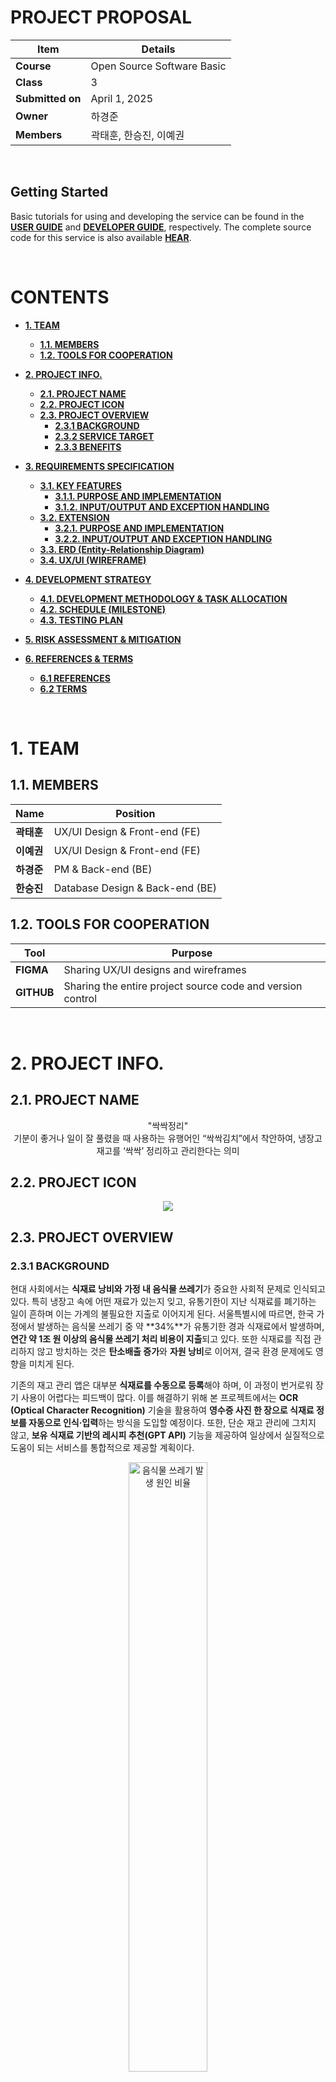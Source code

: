 # **PROJECT PROPOSAL**

| Item          | Details                                                                 |
|---------------|-------------------------------------------------------------------------|
| **Course**        | Open Source Software Basic                          |
| **Class**        | 3 |
| **Submitted on**  | April 1, 2025                                                           |
| **Owner**         | 하경준 |
| **Members**       | 곽태훈, 한승진, 이예권 |

<br>

## **Getting Started**
Basic tutorials for using and developing the service can be found in the [**USER GUIDE**](user-guide.md) and [**DEVELOPER GUIDE**](developer-guide.md), respectively. 
The complete source code for this service is also available [**HEAR**](./source-code). <br>

<br>

# **CONTENTS**

* [**1. TEAM**](#1-team)  <br>
  * [**1.1. MEMBERS**](#11-members)  <br>
  * [**1.2. TOOLS FOR COOPERATION**](#12-tools-for-cooperation)  <br>

* [**2. PROJECT INFO.**](#2-project-info)  <br>
  * [**2.1. PROJECT NAME**](#21-project-name)  <br>
  * [**2.2. PROJECT ICON**](#22-project-icon)  <br>
  * [**2.3. PROJECT OVERVIEW**](#23-project-overview)  <br>
    * [**2.3.1 BACKGROUND**](#231-background)  <br>
    * [**2.3.2 SERVICE TARGET**](#232-service-target)  <br>
    * [**2.3.3 BENEFITS**](#233-benefits)  <br>

* [**3. REQUIREMENTS SPECIFICATION**](#3-requirements-specification)  <br>
  * [**3.1. KEY FEATURES**](#31-key-features)  <br>
    * [**3.1.1. PURPOSE AND IMPLEMENTATION**](#311-purpose-and-implementation)  <br>
    * [**3.1.2. INPUT/OUTPUT AND EXCEPTION HANDLING**](#312-inputoutput-and-exception-handling)  <br>
  * [**3.2. EXTENSION**](#32-extension)  <br>
    * [**3.2.1. PURPOSE AND IMPLEMENTATION**](#321-purpose-and-implementation)  <br>
    * [**3.2.2. INPUT/OUTPUT AND EXCEPTION HANDLING**](#322-inputoutput-and-exception-handling)  <br>
  * [**3.3. ERD (Entity-Relationship Diagram)**](#33-erd-entity-relationship-diagram)  <br>
  * [**3.4. UX/UI (WIREFRAME)**](#34-uxui-wireframe)  <br>

* [**4. DEVELOPMENT STRATEGY**](#4-development-strategy)  <br>
  * [**4.1. DEVELOPMENT METHODOLOGY & TASK ALLOCATION**](#41-development-methodology--task-allocation)  <br>
  * [**4.2. SCHEDULE (MILESTONE)**](#42-schedule-milestone)  <br>
  * [**4.3. TESTING PLAN**](#43-testing-plan)  <br>

* [**5. RISK ASSESSMENT & MITIGATION**](#5-risk-assessment--mitigation)  <br>

* [**6. REFERENCES & TERMS**](#6-references--terms)  <br>
  * [**6.1 REFERENCES**](#61-references)  <br>
  * [**6.2 TERMS**](#62-terms)  <br>

<br>

# **1. TEAM**

## **1.1. MEMBERS**

| **Name**   | **Position**                           |
|------------|----------------------------------------|
| **곽태훈**     | UX/UI Design & Front-end (FE)         |
| **이예권**     | UX/UI Design & Front-end (FE)         |
| **하경준**     | PM & Back-end (BE)                    |
| **한승진**     | Database Design & Back-end (BE)       |

## **1.2. TOOLS FOR COOPERATION**

| **Tool**   | **Purpose**                                                  |
|------------|---------------------------------------------------------------|
| **FIGMA**     | Sharing UX/UI designs and wireframes                          |
| **GITHUB**    | Sharing the entire project source code and version control    |

<br>

# **2. PROJECT INFO.**

## **2.1. PROJECT NAME**

<p align="center">
  "싹싹정리" <br> 
기분이 좋거나 일이 잘 풀렸을 때 사용하는 유행어인 “싹싹김치”에서 착안하여, 냉장고 재고를 ‘싹싹’ 정리하고 관리한다는 의미
</p>

## **2.2. PROJECT ICON**

<p align="center">
  <img src="media/image1.png">
</p>

## **2.3. PROJECT OVERVIEW**

### **2.3.1 BACKGROUND**

현대 사회에서는 **식재료 낭비와 가정 내 음식물 쓰레기**가 중요한 사회적 문제로 인식되고 있다. 특히 냉장고 속에 어떤 재료가 있는지 잊고, 유통기한이 지난 식재료를 폐기하는 일이 흔하며 이는 가계의 불필요한 지출로 이어지게 된다. 서울특별시에 따르면, 한국 가정에서 발생하는 음식물 쓰레기 중 약 **34%**가 유통기한 경과 식재료에서 발생하며, **연간 약 1조 원 이상의 음식물 쓰레기 처리 비용이 지출**되고 있다. 또한 식재료를 직접 관리하지 않고 방치하는 것은 **탄소배출 증가**와 **자원 낭비**로 이어져, 결국 환경 문제에도 영향을 미치게 된다.

기존의 재고 관리 앱은 대부분 **식재료를 수동으로 등록**해야 하며, 이 과정이 번거로워 장기 사용이 어렵다는 피드백이 많다. 이를 해결하기 위해 본 프로젝트에서는 **OCR (Optical Character Recognition)** 기술을 활용하여 **영수증 사진 한 장으로 식재료 정보를 자동으로 인식·입력**하는 방식을 도입할 예정이다. 또한, 단순 재고 관리에 그치지 않고, **보유 식재료 기반의 레시피 추천(GPT API)** 기능을 제공하여 일상에서 실질적으로 도움이 되는 서비스를 통합적으로 제공할 계획이다.

<p align="center">
  <img src="media/image2.png" alt="음식물 쓰레기 발생 원인 비율" width="50%"><br>
  <em>Figure 1: 음식물 쓰레기 발생 원인 비율, 서울특별시</em>
</p>

<p align="center">
  <img src="media/image3.png" alt="음식물 쓰레기 발생량과 처리 비용 추이" width="500"><br>
  <em>Figure 2: 음식물 쓰레기 발생량과 처리 비용 추이 (2018–2023), 환경부·통계청 자료</em>
</p>

### 2.3.2 SERVICE TARGET

**A) 1인 가구 및 자취생**
- 냉장고를 효율적으로 사용하는 데 어려움을 겪으며, 유통기한 경과로 식재료를 자주 버리는 경향이 있다.
- 또한 요리를 자주 하지 않아 냉장고 속 식재료 활용률이 낮은 편이다.

**B) 맞벌이 부부 및 바쁜 직장인**
- 장을 봐도 어떤 재료가 남아 있는지 기억하기 어렵고, 냉장고 속 재료를 중복 구매하는 경우가 많다.
- 식재료를 효율적으로 사용하고 싶은 욕구는 있지만, 이를 위한 시간과 관리 역량이 부족하다.

**C) 평소 집에서 요리하는 것을 즐기는 사람**
- “지금 내 냉장고에 있는 재료로 무엇을 만들 수 있을까?”라는 고민이 많다.

<br>

### 2.3.3 BENEFITS
**A) 식재료 관리 편의성 증가**
- OCR 기반 자동 입력 기능을 통해, 사용자는 더 이상 냉장고 재고를 하나부터 열까지 모두 수동으로 입력할 필요가 없다.
- 잘못된 OCR 추출 결과도 사용자가 직접 수정할 수 있도록 UI를 제공한다. 

**B) 식재료 낭비 방지 및 환경 보호 효과**
- 단순한 재고 기록 기능을 넘어, 실질적인 식재료 소비 유도
- 사용자가 보유 중인 재고를 기반으로 AI 레시피 추천 기능(GPT API)을 제공하여, 불필요한 폐기를 줄이고 식재료를 낭비 없이 효율적으로 활용하도록 돕는다.

<br>

# **3. REQUIREMENTS SPECIFICATION**

## 3.1. KEY FEATURES

### 3.1.1. PURPOSE AND IMPLEMENTATION

| **주 기능**           | **목적**                                    | **구현**                                                                                      |
|------------------------|---------------------------------------------|-----------------------------------------------------------------------------------------------|
| **영수증 이미지 업로드**    | 오프라인 구매 물품 정보 추출                 | 실시간 영수증 촬영, 저장된 이미지 업로드                                                      |
| **OCR API**               | 영수증 이미지로부터 구매 물품, 수량, 날짜 추출 | 오픈소스 API 활용, 파싱 로직을 통해 '물품명', '수량', '구매일자' 정제 및 추출                 |
| **물품 등록 및 재고 관리**| OCR 결과 기반 물품 자동 입력                | 각 물품은 '물품명', '수량', '구매일자' 스키마로 RDBMS 저장, 사용자가 직접 수정 가능           |
| **재고 목록 확인**         | 보유 중인 물품 확인                          | 냉장/냉동 탭 분류, 유통기한/구매일자 순 정렬, 태그 기반 필터링 제공                          |
| **레시피 제안**            | 보유 재료 기반 레시피 추천                   | GPT API 활용, 보유 물품 기반 프롬프트 생성                                                   |
| **사용자 계정 관리**      | 사용자별 재고 정보 및 설정 관리              | 소셜 로그인(Google, Kakao) 연동                                                              |

### 3.1.2. INPUT/OUTPUT AND EXCEPTION HANDLING

| **기능**               | **입출력**                                                       | **예외 처리**                                              |
|------------------------|-------------------------------------------------------------------|-------------------------------------------------------------|
| **영수증 이미지 업로드**   | **입력:** 이미지 파일(JPEG, PNG)  <br> **출력:** OCR 처리 결과 (성공/부분 성공/실패) | 이미지 용량 초과, 포맷 오류 시 각각 메시지 출력           |
| **OCR API**               | **입력:** 이미지 파일 <br> **출력:** 텍스트 데이터(물품명, 수량, 구매일자 등)      | OCR 실패 또는 필수 정보 누락 시 수기 입력 유도             |
| **물품 등록 및 재고 관리** | **입력:** 물품명, 수량, 구매일자, 저장위치(냉장/냉동), 유통기한 <br> **출력:** DB 반영 | 필수 정보 누락 또는 재고 없음 시 안내 메시지 출력          |
| **재고 목록 확인**         | **입력:** 정렬/필터 조건 <br> **출력:** 조건에 맞는 재고 목록 리스트업             | 조건 일치 항목 없을 시 안내 메시지 출력                    |
| **레시피 제안**            | **입력:** 사용자의 보유 또는 선택한 재료 <br> **출력:** 요리 제목, 재료, 요약 레시피 | 재료 부족 시 '추천 가능한 레시피 없음' 메시지 출력         |
| **사용자 계정 관리**       | **입력:** 소셜 로그인 토큰 <br> **출력:** 로그인 성공 여부 및 세션 생성           | 이메일 중복, 비밀번호 오류 시 각각 거부 안내 메시지 출력   |


## 3.2. EXTENSION

### 3.2.1. PURPOSE AND IMPLEMENTATION

| **확장 기능**      | **목적**                                 | **구현**                                                                 |
|--------------------|------------------------------------------|--------------------------------------------------------------------------|
| **유통기한 알림**       | 유통기한이 임박한 식재료 알림 전달         | 유통기한 정보가 있는 경우, 해당 유통기한 기준 N일 전부터 푸시 알림 전송 |

### 3.2.2. INPUT/OUTPUT AND EXCEPTION HANDLING

| **확장 기능**      | **입출력**                                                  | **예외 처리**                                   |
|--------------------|-------------------------------------------------------------|--------------------------------------------------|
| **유통기한 알림**       | **입력:** DB에 저장된 식재료 유통기한 <br> **출력:** 알림 메시지 출력           | 유통기한 정보 없음/알림 거부 설정 시 알림 제외         |


## 3.3. ERD (Entity-Relationship Diagram)

서비스의 대략적인 ERD입니다. MVP 기준 가장 핵심적인 기능인 영수증 업로드, 냉장고 및 재고 관리, 사용자 계정 기반으로 우선 설계하였으며, 추후 세부 기능에 따라 확장될 예정입니다.

<p align="center">
  <img src="media/image4.png" alt="ERD" width="600">
</p>

<br>

## 3.4. UX/UI (WIREFRAME)

서비스 UX/UI에 대한 초기 와이어프레임입니다. MVP 기능을 기준으로 화면을 설계하였으며, 이후 디자인 세부 요소나 애니메이션 등은 개선될 수 있습니다.

- 로그인/회원가입  
  <p align="center"><img src="media/image5.png" width="700"></p>

- 대시보드/홈  
  <p align="center"><img src="media/image6.png" width="700"></p>

- 영수증 OCR  
  <p align="center"><img src="media/image7.png" width="700"></p>

- 재고 관리  
  <p align="center"><img src="media/image8.png" width="700"></p>

- 레시피 추천  
  <p align="center"><img src="media/image9.png" width="700"></p>

- 계정 관리  
  <p align="center"><img src="media/image10.png" width="700"></p>

<br>

# **4. DEVELOPMENT STRATEGY**

## 4.1. DEVELOPMENT METHODOLOGY & TASK ALLOCATION

| **TASK**              | **TECHNICAL LEAD** | **FRAMEWORK**           | **PURPOSE**                                  |
|-------------------|----------------|----------------------|-------------------------------------------|
| **Front-end (FE)**    | 곽태훈, 이예권 | Figma, Vue.js, Vite | UI/UX 설계 및 시각화, 빠른 유지보수 지원     |
|                   |                | Creati.ai           | 시각적 요소 보조                          |
| **Back-end (BE)**     | 한승진, 하경준 | SpringBoot, MySQL   | 데이터베이스 연동, 보안 및 소셜 로그인 기능 구현 |
| **Project Managing**  | 하경준         | -                    | 일정 및 역할 분배, 통합 관리               |
| **통합 테스트**        | 팀원 전체       | -                    | 기능 통합 후 전체 테스트 수행              |


## 4.2. SCHEDULE (MILESTONE)

| **WEEK** | **DATE**            | **WHAT TO DO**                                                        |
|------|-----------------|------------------------------------------------------------------|
| **5주차** | 25/04/01         | 기획 및 프로젝트 제안서 작성, 팀 내 역할 분담                         |
| **6주차** | 25/04/02~04/09  | ERD 및 API 설계, 로그인/회원가입, DB 구축                          |
| **7주차** | 25/04/09~04/16  | 영수증 업로드 기능, OCR API 연동, 전처리 및 예외처리 로직 설계         |
| **8주차** | 25/04/16~04/23  | 중간고사                                                         |
| **9주차** | 25/04/23~04/30  | 물품 등록 기능, 재고 확인 화면 구현, 재고 DB 완성                    |
| **10주차**| 25/04/30~05/07  | GPT 기반 레시피 추천 기능 연동 및 추천 UI 설계                     |
| **11주차**| 25/05/07~05/14  | 통합 테스트 시작, 주 기능 오류 수정 및 레이아웃 통일                  |
| **12주차**| 25/05/14~05/21  | 통합 테스트 점검 및 마무리 정리                                   |
| **13주차**| 25/05/21~05/28  | 통합 테스트 완료, 발표 자료(PPT/시연 영상) 제작                     |
| **14주차**| 25/05/28~06/04  | 최종 발표 및 시연, GitHub 정리 및 결과 보고서 정리                   |
| **15주차**| 25/06/04~06/11  | 기말고사                                                         |

## 4.3. TESTING PLAN

| **TEST**              | **PURPOSE**                                 | **WHAT**                        | **WHEN**           |
|-------------------|--------------------------------------|-----------------------------|----------------------|
| **단위 테스트 (Unit Test)**  | 각 기능 모듈의 개별 동작 확인               | 로그인, OCR, DB 등록, 재고 확인, 레시피 추천 | 개발 직후             |
| **통합 테스트 (Integration Test)** | 기능 간 연결 동작 확인                     | OCR → 등록 → 확인 → 추천       | 주 기능 개발 완료 후  |
| **사용자 테스트 (UX Test)**       | UI/UX 사용성 확인                        | 전체 UI 흐름, 주요 기능        | MVP 개발 이후        |
| **회귀 테스트 (Regression Test)** | 기능 수정/추가 이후 기존 기능 정상 작동 여부 | 전 기능                      | 통합 개발 완료 후     |
| **시연 시나리오 테스트 (Demo Scenario Test)** | 최종 발표를 위한 시나리오 테스트        | 유저 시나리오 중심           | 최종 발표 전          |

<br>

# **5. RISK ASSESSMENT & MITIGATION**

| **위험 상황**                    | **설명**                                                     | **방안**                                                                 |
|-----------------------------|----------------------------------------------------------|----------------------------------------------------------------------|
| **낮은 OCR 인식률**             | 구겨진 영수증, 인쇄 품질, 촬영 상태에 따라 인식 정확도 저하 | 사용자 수동 수정 UI 제공, 이미지 전처리 적용(흑백 변환, 회전 등)         |
| **GPT API 활용 실패**           | 프롬프트 생성 복잡도나 API 연동 문제 가능성                | 초기엔 정적 샘플 레시피 사용, GPT 연동은 MVP 완료 이후 도입                 |
| **개발 일정 지연**              | 시험 기간과 겹쳐 개발 시간 부족 가능성                    | 역할 분담 세분화, 마일스톤 기반 일정 관리, 주 2회 회의로 진행 상황 공유 및 피드백 |

<br>

# **6. REFERENCES & TERMS**

## **6.1 REFERENCES**

\[1\] 서울특별시. (n.d.). *서울시 음식물류 폐기물 발생량 및 처리현황
통계.* 서울 열린데이터광장. 

\[2\] 환경부, & 한국환경공단. (2023). *전국 폐기물 발생 및 처리 현황.*

\[3\] 오순도순. (2023, November 30). *\[OCR/AI\] 2023년 최신판 OCR 8가지
API 비교평가 테스트.* DevOcean.
https://devocean.sk.com/blog/techBoardDetail.do?ID=165524&boardType=techBlog

\[4\] OpenAI. (n.d.). *Text generation and prompting*. OpenAI Platform.
https://platform.openai.com/docs/guides/text?api-mode=chat

## **6.2 TERMS**

**OCR (Optical Character Recognition)**

- 이미지 속 문자 영역을 인식하여 디지털 텍스트로 변환하는 기술

- 본 프로젝트에서는 영수증 이미지를 분석하여 구매 항목, 수량, 구매일자
  등을 추출하기 위해 사용

**MVP (Minimum Viable Product)**

- 최소한의 기능만으로 서비스의 핵심 가치를 제공할 수 있는 초기 제품을
  의미

- 본 프로젝트에서는 OCR 기반 재고 등록, 재고 확인, 기본 계정 기능이
  포함된 버전이 해당
